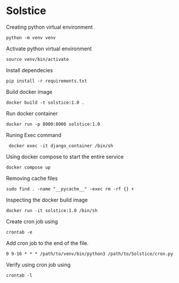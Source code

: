 # Solstice
Creating python virtual environment
```
python -m venv venv
```
Activate python virtual environment
```
source venv/bin/activate
```
Install dependecies
```
pip install -r requirements.txt
```

Build docker image
```
docker build -t solstice:1.0 .
```

Run docker container 

```
docker run -p 8000:8000 solstice:1.0
```

Runing Exec command

```
 docker exec -it django_container /bin/sh
```

Using docker compose to start the entire service 
```
docker compose up
```

Removing cache files
```
sudo find . -name "__pycache__" -exec rm -rf {} +
```

Inspecting the docker build image 
```
docker run -it solstice:1.0 /bin/sh
```

Create cron job using 
```
crontab -e 
```
Add cron job to the end of the file.

```
0 9-16 * * * /path/to/venv/bin/python3 /path/to/Solstice/cron.py
```

Verify using cron job using 
```
crontab -l
```